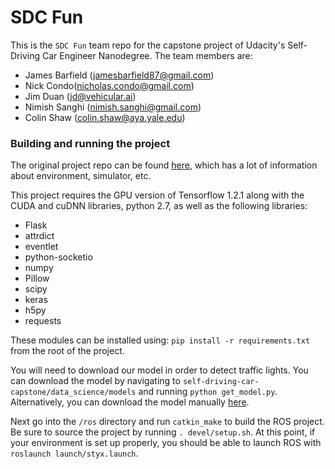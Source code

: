 # SDC Fun

This is the `SDC Fun` team repo for the capstone project of Udacity's Self-Driving Car Engineer Nanodegree. The team members are:

 * James Barfield (jamesbarfield87@gmail.com)
 * Nick Condo(nicholas.condo@gmail.com)
 * Jim Duan (jd@vehicular.ai)
 * Nimish Sanghi (nimish.sanghi@gmail.com)
 * Colin Shaw (colin.shaw@aya.yale.edu)

### Building and running the project

The original project repo can be found [here](https://github.com/udacity/CarND-Capstone),
which has a lot of information about environment, simulator, etc.

This project requires the GPU version of Tensorflow 1.2.1 along with the CUDA and cuDNN libraries, python 2.7, as well as the following libraries:

  * Flask
  * attrdict
  * eventlet
  * python-socketio
  * numpy
  * Pillow
  * scipy
  * keras
  * h5py
  * requests

These modules can be installed using: `pip install -r requirements.txt` from the root of the project.  

You will need to download our model in order to detect traffic lights. You can download the model by navigating to `self-driving-car-capstone/data_science/models` and running `python get_model.py`.
Alternatively, you can download the model manually [here](https://drive.google.com/open?id=0B1TNQWukG_RDQ2JXUGdYQTlsSzA).

Next go into the `/ros` directory and run `catkin_make` to build the ROS project. Be sure to source the project by running `. devel/setup.sh`.  At this point, if your environment is set up properly, you should be able to launch ROS with `roslaunch launch/styx.launch`.
